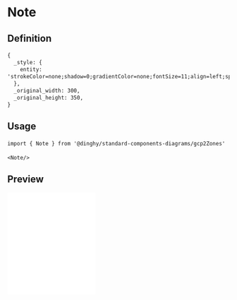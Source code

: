# Note

## Definition

```
{
  _style: { 
    entity: 'strokeColor=none;shadow=0;gradientColor=none;fontSize=11;align=left;spacing=10;fontColor=#;9E9E9E;verticalAlign=top;spacingTop=100;whiteSpace=wrap;html=1;fillColor=#ffffff;',
  },
  _original_width: 300,
  _original_height: 350,
}
```

## Usage

```
import { Note } from '@dinghy/standard-components-diagrams/gcp2Zones'

<Note/>
```

## Preview

<img src="./note.png" width="200"/>
